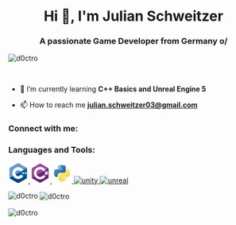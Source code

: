 <h1 align="center">Hi 👋, I'm Julian Schweitzer</h1>
<h3 align="center">A passionate Game Developer from Germany o/</h3>

<p align="left"> <img src="https://komarev.com/ghpvc/?username=d0ctro&label=Profile%20views&color=0e75b6&style=flat" alt="d0ctro" /> </p>

<p align="left"> <a href="https://twitter.com/" target="blank"><img src="https://img.shields.io/twitter/follow/?logo=twitter&style=for-the-badge" alt="" /></a> </p>

- 🌱 I’m currently learning **C++ Basics and Unreal Engine 5**

- 📫 How to reach me **julian.schweitzer03@gmail.com**

<h3 align="left">Connect with me:</h3>
<p align="left">
</p>

<h3 align="left">Languages and Tools:</h3>
<p align="left"> <a href="https://www.w3schools.com/cpp/" target="_blank" rel="noreferrer"> <img src="https://raw.githubusercontent.com/devicons/devicon/master/icons/cplusplus/cplusplus-original.svg" alt="cplusplus" width="40" height="40"/> </a> <a href="https://www.w3schools.com/cs/" target="_blank" rel="noreferrer"> <img src="https://raw.githubusercontent.com/devicons/devicon/master/icons/csharp/csharp-original.svg" alt="csharp" width="40" height="40"/> </a> <a href="https://www.python.org" target="_blank" rel="noreferrer"> <img src="https://raw.githubusercontent.com/devicons/devicon/master/icons/python/python-original.svg" alt="python" width="40" height="40"/> </a> <a href="https://unity.com/" target="_blank" rel="noreferrer"> <img src="https://www.vectorlogo.zone/logos/unity3d/unity3d-icon.svg" alt="unity" width="40" height="40"/> </a> <a href="https://unrealengine.com/" target="_blank" rel="noreferrer"> <img src="https://raw.githubusercontent.com/kenangundogan/fontisto/036b7eca71aab1bef8e6a0518f7329f13ed62f6b/icons/svg/brand/unreal-engine.svg" alt="unreal" width="40" height="40"/> </a> </p>

<p><img align="left" src="https://github-readme-stats.vercel.app/api/top-langs?username=d0ctro&show_icons=true&locale=en&layout=compact" alt="d0ctro" /></p>

<p>&nbsp;<img align="center" src="https://github-readme-stats.vercel.app/api?username=d0ctro&show_icons=true&locale=en" alt="d0ctro" /></p>

<p><img align="center" src="https://github-readme-streak-stats.herokuapp.com/?user=d0ctro&" alt="d0ctro" /></p>
